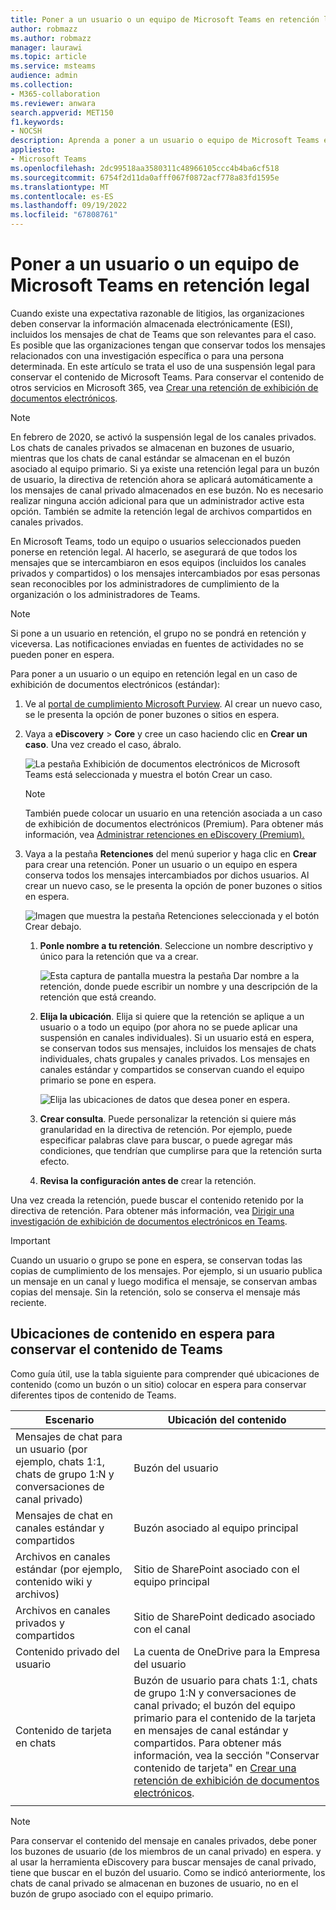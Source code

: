 ```yaml
---
title: Poner a un usuario o un equipo de Microsoft Teams en retención legal
author: robmazz
ms.author: robmazz
manager: laurawi
ms.topic: article
ms.service: msteams
audience: admin
ms.collection:
- M365-collaboration
ms.reviewer: anwara
search.appverid: MET150
f1.keywords:
- NOCSH
description: Aprenda a poner a un usuario o equipo de Microsoft Teams en suspensión legal con el portal de cumplimiento Microsoft Purview y a conocer qué necesita una retención legal en función de los requisitos de datos.
appliesto:
- Microsoft Teams
ms.openlocfilehash: 2dc99518aa3580311c48966105ccc4b4ba6cf518
ms.sourcegitcommit: 6754f2d11da0afff067f0872acf778a83fd1595e
ms.translationtype: MT
ms.contentlocale: es-ES
ms.lasthandoff: 09/19/2022
ms.locfileid: "67808761"
---
```

# <a name="place-a-microsoft-teams-user-or-team-on-legal-hold"></a>Poner a un usuario o un equipo de Microsoft Teams en retención legal

Cuando existe una expectativa razonable de litigios, las organizaciones deben conservar la información almacenada electrónicamente (ESI), incluidos los mensajes de chat de Teams que son relevantes para el caso. Es posible que las organizaciones tengan que conservar todos los mensajes relacionados con una investigación específica o para una persona determinada. En este artículo se trata el uso de una suspensión legal para conservar el contenido de Microsoft Teams. Para conservar el contenido de otros servicios en Microsoft 365, vea [Crear una retención de exhibición de documentos electrónicos](/microsoft-365/compliance/create-ediscovery-holds).

> [!NOTE]
> En febrero de 2020, se activó la suspensión legal de los canales privados. Los chats de canales privados se almacenan en buzones de usuario, mientras que los chats de canal estándar se almacenan en el buzón asociado al equipo primario. Si ya existe una retención legal para un buzón de usuario, la directiva de retención ahora se aplicará automáticamente a los mensajes de canal privado almacenados en ese buzón. No es necesario realizar ninguna acción adicional para que un administrador active esta opción. También se admite la retención legal de archivos compartidos en canales privados.

En Microsoft Teams, todo un equipo o usuarios seleccionados pueden ponerse en retención legal. Al hacerlo, se asegurará de que todos los mensajes que se intercambiaron en esos equipos (incluidos los canales privados y compartidos) o los mensajes intercambiados por esas personas sean reconocibles por los administradores de cumplimiento de la organización o los administradores de Teams.

> [!NOTE]
> Si pone a un usuario en retención, el grupo no se pondrá en retención y viceversa.
> Las notificaciones enviadas en fuentes de actividades no se pueden poner en espera.

Para poner a un usuario o un equipo en retención legal en un caso de exhibición de documentos electrónicos (estándar):

1. Ve al [portal de cumplimiento Microsoft Purview](https://compliance.microsoft.com). Al crear un nuevo caso, se le presenta la opción de poner buzones o sitios en espera.

2. Vaya a **eDiscovery** > **Core** y cree un caso haciendo clic en **Crear un caso**. Una vez creado el caso, ábralo.
  
   ![La pestaña Exhibición de documentos electrónicos de Microsoft Teams está seleccionada y muestra el botón Crear un caso.](media/LegalHold1.png)

   > [!NOTE]
   > También puede colocar un usuario en una retención asociada a un caso de exhibición de documentos electrónicos (Premium). Para obtener más información, vea [Administrar retenciones en eDiscovery (Premium).](/microsoft-365/compliance/managing-holds)

3. Vaya a la pestaña **Retenciones** del menú superior y haga clic en **Crear** para crear una retención. Poner un usuario o un equipo en espera conserva todos los mensajes intercambiados por dichos usuarios. Al crear un nuevo caso, se le presenta la opción de poner buzones o sitios en espera.

   ![Imagen que muestra la pestaña Retenciones seleccionada y el botón Crear debajo.](media/LegalHold2.png)

   1. **Ponle nombre a tu retención**. Seleccione un nombre descriptivo y único para la retención que va a crear.
  
       ![Esta captura de pantalla muestra la pestaña Dar nombre a la retención, donde puede escribir un nombre y una descripción de la retención que está creando.](media/LegalHold3.png)

   2. **Elija la ubicación**. Elija si quiere que la retención se aplique a un usuario o a todo un equipo (por ahora no se puede aplicar una suspensión en canales individuales). Si un usuario está en espera, se conservan todos sus mensajes, incluidos los mensajes de chats individuales, chats grupales y canales privados. Los mensajes en canales estándar y compartidos se conservan cuando el equipo primario se pone en espera.

      ![Elija las ubicaciones de datos que desea poner en espera.](media/LegalHold4.png)

   3. **Crear consulta**. Puede personalizar la retención si quiere más granularidad en la directiva de retención. Por ejemplo, puede especificar palabras clave para buscar, o puede agregar más condiciones, que tendrían que cumplirse para que la retención surta efecto.

   4. **Revisa la configuración antes de** crear la retención.

Una vez creada la retención, puede buscar el contenido retenido por la directiva de retención. Para obtener más información, vea [Dirigir una investigación de exhibición de documentos electrónicos en Teams](eDiscovery-investigation.md).

> [!IMPORTANT]
> Cuando un usuario o grupo se pone en espera, se conservan todas las copias de cumplimiento de los mensajes. Por ejemplo, si un usuario publica un mensaje en un canal y luego modifica el mensaje, se conservan ambas copias del mensaje. Sin la retención, solo se conserva el mensaje más reciente.

## <a name="content-locations-to-place-on-hold-to-preserve-teams-content"></a>Ubicaciones de contenido en espera para conservar el contenido de Teams

Como guía útil, use la tabla siguiente para comprender qué ubicaciones de contenido (como un buzón o un sitio) colocar en espera para conservar diferentes tipos de contenido de Teams.

|Escenario  |Ubicación del contenido  |
|---------|---------|
|Mensajes de chat para un usuario (por ejemplo, chats 1:1, chats de grupo 1:N y conversaciones de canal privado)     |Buzón del usuario         |
|Mensajes de chat en canales estándar y compartidos    |Buzón asociado al equipo principal         |
|Archivos en canales estándar (por ejemplo, contenido wiki y archivos)     |Sitio de SharePoint asociado con el equipo principal        |
|Archivos en canales privados y compartidos     |Sitio de SharePoint dedicado asociado con el canal
|Contenido privado del usuario     |La cuenta de OneDrive para la Empresa del usuario       |
|Contenido de tarjeta en chats|Buzón de usuario para chats 1:1, chats de grupo 1:N y conversaciones de canal privado; el buzón del equipo primario para el contenido de la tarjeta en mensajes de canal estándar y compartidos. Para obtener más información, vea la sección "Conservar contenido de tarjeta" en [Crear una retención de exhibición de documentos electrónicos](/microsoft-365/compliance/create-ediscovery-holds#preserve-card-content).|
|||

> [!NOTE]
> Para conservar el contenido del mensaje en canales privados, debe poner los buzones de usuario (de los miembros de un canal privado) en espera. y al usar la herramienta eDiscovery para buscar mensajes de canal privado, tiene que buscar en el buzón del usuario. Como se indicó anteriormente, los chats de canal privado se almacenan en buzones de usuario, no en el buzón de grupo asociado con el equipo primario.
